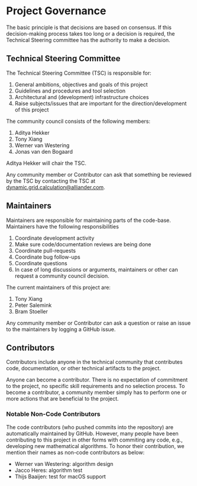 <!--
SPDX-FileCopyrightText: 2022 Contributors to the Power Grid Model project <dynamic.grid.calculation@alliander.com>

SPDX-License-Identifier: MPL-2.0
-->

# Project Governance

The basic principle is that decisions are based on consensus. 
If this decision-making process takes too long or a decision is required, 
the Technical Steering committee has the authority to make a decision.

## Technical Steering Committee

The Technical Steering Committee (TSC) is responsible for:

1. General ambitions, objectives and goals of this project
1. Guidelines and procedures and tool selection
1. Architectural and (development) infrastructure choices
1. Raise subjects/issues that are important for the direction/development of this project

The community council consists of the following members:
1. Aditya Hekker
1. Tony Xiang
1. Werner van Westering
1. Jonas van den Bogaard

Aditya Hekker will chair the TSC.

Any community member or Contributor can ask that something 
be reviewed by the TSC by contacting the TSC at <dynamic.grid.calculation@alliander.com>.

## Maintainers

Maintainers are responsible for maintaining parts of the code-base. Maintainers have the following responsibilities

1. Coordinate development activity
1. Make sure code/documentation reviews are being done
1. Coordinate pull-requests
1. Coordinate bug follow-ups
1. Coordinate questions
1. In case of long discussions or arguments, maintainers or other can request a community council decision.

The current maintainers of this project are:
1. Tony Xiang
1. Peter Salemink
1. Bram Stoeller

Any community member or Contributor can ask a question or raise an issue to the maintainers by logging a GitHub issue.

## Contributors

Contributors include anyone in the technical community that contributes code, documentation, or other technical artifacts to the project.

Anyone can become a contributor. 
There is no expectation of commitment to the project, no specific skill requirements and no selection process. 
To become a contributor, a community member simply has to perform one or more actions that are beneficial to the project.

### Notable Non-Code Contributors

The code contributors (who pushed commits into the repository) are automatically maintained by GitHub.
However, many people have been contributing to this project in other forms with commiting any code, e.g., 
developing new mathematical algorithms.
To honor their contribution, we mention their names as non-code contributors as below:

* Werner van Westering: algorithm design
* Jacco Heres: algorithm test
* Thijs Baaijen: test for macOS support
